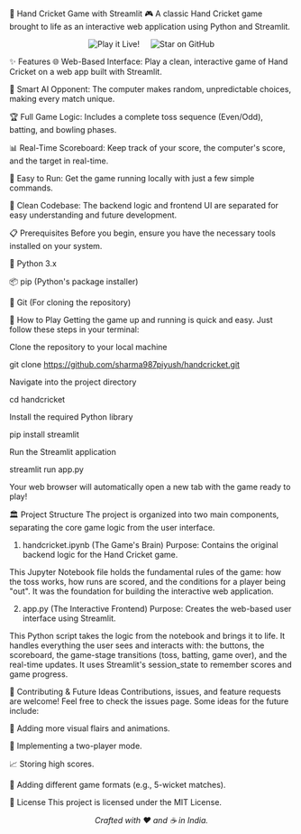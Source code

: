 🏏 Hand Cricket Game with Streamlit 🎮
A classic Hand Cricket game brought to life as an interactive web application using Python and Streamlit.

<p align="center">
<a href="https://handcricket.streamlit.app/" style="text-decoration:none;">
<img src="https://img.shields.io/badge/Play%20it-Live!-brightgreen?style=for-the-badge&logo=streamlit" alt="Play it Live!">
</a>
&nbsp;&nbsp;&nbsp;
<a href="https://github.com/sharma987piyush/handcricket.git" style="text-decoration:none;">
<img src="https://img.shields.io/github/stars/sharma987piyush/handcricket?style=for-the-badge&logo=github&label=Star%20on%20GitHub" alt="Star on GitHub">
</a>
</p>

✨ Features
🌐 Web-Based Interface: Play a clean, interactive game of Hand Cricket on a web app built with Streamlit.

🤖 Smart AI Opponent: The computer makes random, unpredictable choices, making every match unique.

🏆 Full Game Logic: Includes a complete toss sequence (Even/Odd), batting, and bowling phases.

📊 Real-Time Scoreboard: Keep track of your score, the computer's score, and the target in real-time.

🚀 Easy to Run: Get the game running locally with just a few simple commands.

📖 Clean Codebase: The backend logic and frontend UI are separated for easy understanding and future development.

📋 Prerequisites
Before you begin, ensure you have the necessary tools installed on your system.

🐍 Python 3.x

📦 pip (Python's package installer)

🌿 Git (For cloning the repository)

🚀 How to Play
Getting the game up and running is quick and easy. Just follow these steps in your terminal:

Clone the repository to your local machine

git clone https://github.com/sharma987piyush/handcricket.git

Navigate into the project directory

cd handcricket

Install the required Python library

pip install streamlit

Run the Streamlit application

streamlit run app.py

Your web browser will automatically open a new tab with the game ready to play!

🏛️ Project Structure
The project is organized into two main components, separating the core game logic from the user interface.

1. handcricket.ipynb (The Game's Brain)
Purpose: Contains the original backend logic for the Hand Cricket game.

This Jupyter Notebook file holds the fundamental rules of the game: how the toss works, how runs are scored, and the conditions for a player being "out". It was the foundation for building the interactive web application.

2. app.py (The Interactive Frontend)
Purpose: Creates the web-based user interface using Streamlit.

This Python script takes the logic from the notebook and brings it to life. It handles everything the user sees and interacts with: the buttons, the scoreboard, the game-stage transitions (toss, batting, game over), and the real-time updates. It uses Streamlit's session_state to remember scores and game progress.

🤝 Contributing & Future Ideas
Contributions, issues, and feature requests are welcome! Feel free to check the issues page. Some ideas for the future include:

🎨 Adding more visual flairs and animations.

👥 Implementing a two-player mode.

📈 Storing high scores.

🏏 Adding different game formats (e.g., 5-wicket matches).

📜 License
This project is licensed under the MIT License.

<p align="center">
<em>Crafted with ❤️ and ☕ in India.</em>
</p>

